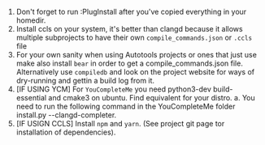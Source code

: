 1. Don't forget to run :PlugInstall after you've copied everything in your homedir.
2. Install ccls on your system, it's better than clangd because it allows multiple subprojects to have their own `compile_commands.json` or `.ccls` file
3. For your own sanity when using Autotools projects or ones that just use make also install `bear` in order to 
get a compile_commands.json file. Alternatively use `compiledb` and look on the project website for ways of dry-running and gettin a build log from it.
4. [IF USING YCM] For `YouCompleteMe` you need python3-dev build-essential and cmake3 on ubuntu. Find equivalent for your distro.
   a. You need to run the following command in the YouCompleteMe folder install.py --clangd-completer.
6. [IF USIGN CCLS] Install `npm` and `yarn`. (See project git page tor installation of dependencies).
